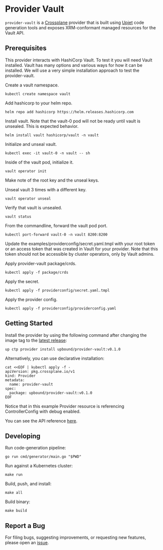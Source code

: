 # Provider Vault

`provider-vault` is a [Crossplane](https://crossplane.io/) provider that
is built using [Upjet](https://github.com/upbound/upjet) code
generation tools and exposes XRM-conformant managed resources for the
Vault API.

## Prerequisites

This provider interacts with HashiCorp Vault. 
To test it you will need Vault installed. 
Vault has many options and various ways for how
it can be installed. We will use a very simple
installation approach to test the provider-vault.

Create a vault namespace.
```
kubectl create namespace vault
```

Add hashicorp to your helm repo.
```
helm repo add hashicorp https://helm.releases.hashicorp.com
```

Install vault. Note that the vault-0 pod
will not be ready until vault is unsealed.
This is expected behavior.
```
helm install vault hashicorp/vault -n vault
```

Initialize and unseal vault.
```
kubectl exec -it vault-0 -n vault -- sh
```

Inside of the vault pod, initialize it.
```
vault operator init
```
Make note of the root key and the unseal keys.

Unseal vault 3 times with a different key.
```
vault operator unseal
```

Verify that vault is unsealed.
```
vault status
```

From the commandline, forward the vault pod port.
```
kubectl port-forward vault-0 -n vault 8200:8200
```

Update the examples/providerconfig/secret.yaml.tmpl
with your root token or an access token that was
created in Vault for your provider. Note that 
this token should not be accessible 
by cluster operators, only by Vault admins.

Apply provider-vault package/crds.
```
kubectl apply -f package/crds
```

Apply the secret.
```
kubectl apply -f providerconfig/secret.yaml.tmpl
```

Apply the provider config.
```
kubectl apply -f providerconfig/providerconfig.yaml
```

## Getting Started

Install the provider by using the following command after changing the image tag
to the [latest release](https://marketplace.upbound.io/providers/upbound/provider-vault):
```
up ctp provider install upbound/provider-vault:v0.1.0
```

Alternatively, you can use declarative installation:
```
cat <<EOF | kubectl apply -f -
apiVersion: pkg.crossplane.io/v1
kind: Provider
metadata:
  name: provider-vault
spec:
  package: upbound/provider-vault:v0.1.0
EOF
```

Notice that in this example Provider resource is referencing ControllerConfig with debug enabled.

You can see the API reference [here](https://doc.crds.dev/github.com/upbound/provider-vault).

## Developing

Run code-generation pipeline:
```console
go run cmd/generator/main.go "$PWD"
```

Run against a Kubernetes cluster:

```console
make run
```

Build, push, and install:

```console
make all
```

Build binary:

```console
make build
```

## Report a Bug

For filing bugs, suggesting improvements, or requesting new features, please
open an [issue](https://github.com/upbound/provider-vault/issues).
